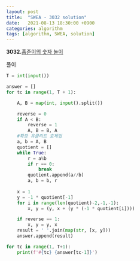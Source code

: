 ```yaml
---
layout: post
title:  "SWEA - 3032 solution"
date:   2021-08-13 18:30:00 +0900
categories: algorithm
tags: [algorithm, SWEA, solution]
---
```

**3032.**[홍준이의 숫자 놀이](https://swexpertacademy.com/main/code/problem/problemDetail.do?contestProbId=AV-0U8FKZLQDFAXT&categoryId=AV-0U8FKZLQDFAXT&categoryType=CODE&problemTitle=3032&orderBy=FIRST_REG_DATETIME&selectCodeLang=ALL&select-1=&pageSize=10&pageIndex=1)

풀이

```python
T = int(input())

answer = []
for tc in range(1, T + 1):

    A, B = map(int, input().split())

    reverse = 0
    if A < B:
        reverse = 1
        A, B = B, A
    #확장 유클리드 호제법    
    a, b = A, B
    quotient = []
    while True:
        r = a%b
        if r == 0:
            break
        quotient.append(a//b)
        a, b = b, r
    
    x = 1
    y = -1 * quotient[-1]
    for i in range(len(quotient)-2,-1,-1):
        x, y = (y, x + (y * (-1 * quotient[i])))

    if reverse == 1:
        x, y = y, x
    result = ' '.join(map(str, [x, y]))
    answer.append(result)

for tc in range(1, T+1):
    print(f'#{tc} {answer[tc-1]}')
```

